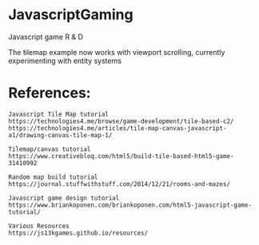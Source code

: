 # JavascriptGaming
Javascript game R &amp; D

The tilemap example now works with viewport scrolling, currently experimenting with entity systems


# References:
    Javascript Tile Map tutorial
    https://technologies4.me/browse/game-development/tile-based-c2/
    https://technologies4.me/articles/tile-map-canvas-javascript-a1/drawing-canvas-tile-map-1/
    
    Tilemap/canvas tutorial
    https://www.creativebloq.com/html5/build-tile-based-html5-game-31410992
    
    Random map build tutorial
    https://journal.stuffwithstuff.com/2014/12/21/rooms-and-mazes/
    
    Javascript game design tutorial
    https://www.briankoponen.com/briankoponen.com/html5-javascript-game-tutorial/

    Various Resources
    https://js13kgames.github.io/resources/
